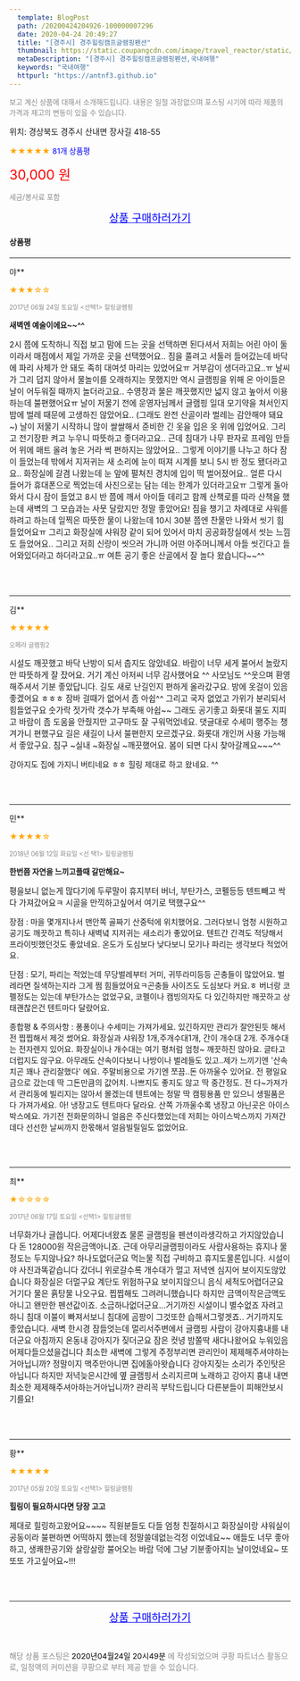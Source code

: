 ```yaml
---
  template: BlogPost
  path: /20200424204926-100000007296
  date: 2020-04-24 20:49:27
  title: "[경주시] 경주힐링캠프글램핑펜션"
  thumbnail: https://static.coupangcdn.com/image/travel_reactor/static/booking/image/pension/ddnayo/3f767ad1-a173-4f7f-ac00-2fc59495b3ef.jpg
  metaDescription: "[경주시] 경주힐링캠프글램핑펜션,국내여행"
  keywords: "국내여행"
  httpurl: "https://antnf3.github.io"
---
```

  
<span style="color: #888;font-size:0.8rem">보고 계신 상품에 대해서 소개해드립니다.
내용은 일절 과장없으며 포스팅 시기에 따라 제품의 가격과 재고의 변동이 있을 수 있습니다.</span>
  
<span style="font-size: 0.9rem;">위치: 경상북도 경주시 산내면 장사길 418-55</span>
  
<span style="color: orange;">★★★★★</span> <span style="color: blue;font-size: 0.85rem;">81개 상품평</span>
  
<span style="color: red;font-size: 1.5rem;">30,000 원</span>
  
<span style="color: #888;font-size:0.8rem">세금/봉사료 포함</span>





<p align="center"><a href="http://me2.do/FBElUhn9" style="font-size: 1.2rem; color: blue;">상품 구매하러가기</a></p>

#### 상품평
  
---
  
야**
    
<span style="color: orange;">★★★☆☆</span>
    
<span style="color: #888;font-size:0.7rem">2017년 06월 24일 토요일 <선택1> 힐링글램핑</span>
    
<span style="font-size:0.85rem">**새벽엔 예술이에요~~^^**</span>
    
<span style="font-size: 0.9rem;">2시 쯤에 도착하니 직접 보고 맘에 드는 곳을 선택하면 된다셔서 저희는 어린 아이 둘이라서 매점에서 제일 가까운 곳을 선택했어요..  짐을 풀려고 서둘러 들어갔는데 바닥에 파리 사체가 안 돼도 족히 대여섯 마리는 있었어요ㅠ 거부감이 생더라고요..ㅠ
 날씨가 그리 덥지 않아서 물놀이를 오래하지는 못했지만 역시 글램핑을 위해 온 아이들은 날이 어두워질 때까지 놀더라고요.. 수영장과  물은 깨끗했지만 넓지 않고 높아서 이용하는데 불편했어요ㅠ
 날이 저물기 전에 운영자님께서 글램핑 일대 모기약을 쳐서인지 밤에 벌레 때문에 고생하진 않았어요.. (그래도 완전 산골이라 벌레는 감안해야 돼요~)
날이 저물기 시작하니 많이 쌀쌀해서 준비한 긴 옷을 입은 옷 위에 입었어요. 그리고 전기장판 켜고 누우니 따뜻하고 좋더라고요.. 근데 침대가 나무 판자로 프레임 만들어 위에 매트 올려 놓은 거라 썩 편하지는 않았어요.. 그렇게 이야기를 나누고 하다 잠이 들었는데 밖에서 지저귀는 새 소리에 눈이 떠져 시계를 보니 5시 반 정도 됐더라고요.. 화장실에 갈겸 나왔는데 눈 앞에 펼쳐진 경치에 입이 떡 벌어졌어요.. 얼른 다시 들어가 휴대폰으로 찍었는데 사진으로는 담는 데는 한계가 있더라고요ㅠ
  그렇게 돌아와서 다시 잠이 들었고 8시 반 쯤에 깨서 아이들 데리고 함께 산책로를 따라 산책을 했는데 새벽의 그 모습과는 사뭇 달랐지만 정말 좋았어요!
  짐을 챙기고 차례대로 샤워를 하려고 하는데 일찍은 따뜻한 물이 나왔는데 10시 30분 쯤엔 찬물만 나와서 씻기 힘들었어요ㅠ 그리고 화장실에 샤워장 같이 되어 있어서 마치 공공화장실에서 씻는 느낌도 들었어요.. 그리고 저희 신랑이 씻으러 가니까 어떤 아주머니께서 아들 씻긴다고 들어와있더라고 하더라고요..ㅠ 
  여튼 공기 좋은 산골에서 잘 놀다 왔습니다~~^^</span>
    
<br>
<br>

---
  
김**
    
<span style="color: orange;">★★★★★</span>
    
<span style="color: #888;font-size:0.7rem">오페라 글램핑2</span>
    

    
<span style="font-size: 0.9rem;">시설도 깨끗했고 바닥 난방이 되서 춥지도 않았네요. 바람이 너무 세게 불어서 놀랐지만 따뜻하게 잘 잤어요. 
거기 계신 아저씨 너무 감사했어요 ^^
사모님도 ^^웃으며 환영 해주셔서 기분 좋았답니다. 
길도 새로 난길인지 편하게 올라갔구요. 
방에 옷걸이 있음 좋겠어요 ㅎㅎㅎ 잠바 걸때가 없어서 좀 아쉽^^
그리고 국자 없었고 가위가 분리되서 힘들었구요 
숫가락 젓가락 갯수가 부족해 아쉽~~
그래도 공기좋고 화롯대 불도 지피고 
바람이 좀 도움을 안줬지만 고구마도 잘 구워먹었네요. 
댓글대로 수세미 행주는 챙겨가니 편했구요
길은 새길이 나서 불편한지 모르겠구요. 
화롯대 개인꺼 사용 가능해서 좋았구요. 
침구 ~실내 ~화장실 ~깨끗했어요. 
봄이 되면 다시 찾아갈께요~~~^^

강아지도 집에 가지니 버티네요 
ㅎㅎ 힐링 제대로 하고 왔네요. ^^</span>
    
<br>
<br>

---
  
민**
    
<span style="color: orange;">★★★★☆</span>
    
<span style="color: #888;font-size:0.7rem">2018년 06월 12일 화요일 <선 택1> 힐링글램핑</span>
    
<span style="font-size:0.85rem">**한번쯤 자연을 느끼고플때 갈만해요~**</span>
    
<span style="font-size: 0.9rem;">평을보니 없는게 많다기에 두루말이 휴지부터 버너, 부탄가스, 코펠등등 텐트빼고 싹다 가져갔어요ㅋ 시골을 만끽하고싶어서  여기로 택했구요^^

장점 :  마을 몇개지나서 맨안쪽 골짜기 산중턱에 위치했어요. 그러다보니 엄청 시원하고 공기도 깨끗하고 특히나 새벽녘 지저귀는 새소리가 좋았어요. 텐트간 간격도 적당해서 프라이빗했던것도 좋았네요.
온도가 도심보다 낮다보니 모기나 파리는 생각보다 적었어요.

단점 : 모기, 파리는 적었는데 무당벌레부터 거미, 귀뚜라미등등 곤충들이 많았어요. 벌레라면 질색하는지라 그게 쩜 힘들었어요ㅋ곤충들 사이즈도 도심보다 커요.ㅎ 버너랑 코펠정도는 있는데 부탄가스는 없었구요, 코펠이나 캠빙의자도 다 있긴하지만 깨끗하고 상태괜찮은건 텐트마다 달랐어요.

종합평 & 주의사항 : 퐁퐁이나 수세미는 가져가세요. 있긴하지만 관리가 잘안된듯 해서 전 찝찝해서 제것 썼어요. 화장실과 샤워장 1개,주개수대1개, 간이 개수대 2개. 주개수대는 전자렌지 있어요. 화장실이나 개수대는 여기 평처럼 엄청~ 깨끗하진 않아요. 글타고 더럽지도 않구요. 아무래도 산속이다보니 나방이나 벌레들도 있고..제가 느끼기엔 '산속치곤 꽤나 관리잘했다' 에요. 주말비용으로 가기엔 쪼끔..돈 아까울수 있어요. 전 평일요금으로 갔는데 딱 그돈만큼의 값어치. 나쁘지도 좋지도 않고 딱 중간정도. 전 다~가져가서 관리동에 빌리지는 않아서 몰겠는데 텐트에는 정말 딱 캠핑용품 만 있으니 생필품은 다 가져가세요. 아! 냉장고도 텐트마다 달라요. 산쪽 가까울수록 냉장고 아닌곳은 아이스박스에요. 가기전 전화문의하니 얼음은 주신다했었는데 저희는 아이스박스까지 가져간데다 선선한 날씨까지 한몫해서 얼음빌릴일도 없었어요.</span>
    
<br>
<br>

---
  
최**
    
<span style="color: orange;">★☆☆☆☆</span>
    
<span style="color: #888;font-size:0.7rem">2017년 06월 17일 토요일 <선택1> 힐링글램핑</span>
    

    
<span style="font-size: 0.9rem;">너무화가나 글씁니다. 
어제다녀왔죠 물론 글램핑을 펜션이라생각하고 가지않았습니다
돈 128000원 작은금액아니죠. 근데 아무리글램핑이라도 
사람사용하는 휴지나 물정도는 두지않나요? 
하나도없더군요 먹는물 직접 구비하고 휴지도물론입니다.
시설이야 사진과똑같습니다 갔더니 위로갈수록 개수대가 멀고 저녁엔 심지어 보이지도않았습니다 화장실은 더멀구요 계단도 위험하구요 보이지않으니 음식 세척도어렵더군요 거기다 물은 흙탕물  나오구요. 찝찝해도 그려려니했습니다 하지만 금액이작은금액도아니고 왠만한 펜션값이죠. 소금하나없더군요...거기까진 시설이니 별수없죠 자려고하니 침대 이불이 빠져서보니 침대에 곰팡이 그것또한 습해서그렇겟죠.. 거기까지도 좋았습니다. 새벽 한시경 잠들엇는데 멀리서주변에서 글램핑 사람이 강아지흉내를 내더군요 아침까지 온동내 강아지가 짖더군요 잠은 컷녕 밤쫄딱 새다나왔어요 누워있음 어제다들으셨을겁니다 최소한 새벽에 그렇게 주정부리면 관리인이 제제해주셔야하는거아닙니까? 정말이지 맥주만아니면 집에돌아왓습니다 강아지짖는 소리가 주인탓은 아닙니다 하지만 저녁늦은시간에 옆 글램핑서 소리지르며 노래하고
강아지 흉내 내면 최소한 제제해주셔아하는거아닙니까?
관리꼭 부탁드립니다 다른분들이 피해안보시기를요!</span>
    
<br>
<br>

---
  
황**
    
<span style="color: orange;">★★★★★</span>
    
<span style="color: #888;font-size:0.7rem">2017년 05월 20일 토요일 <선택1> 힐링글램핑</span>
    
<span style="font-size:0.85rem">**힐링이 필요하시다면 당장 고고**</span>
    
<span style="font-size: 0.9rem;">제대로 힐링하고왔어요~~~~
직원분들도 다들 엄청 친절하시고 
화장실이랑 샤워실이 공동이라 불편하면 어떡하지 했는데 정말쓸데없는걱정 이었네요~~
애들도 너무 좋아하고,
생쾌한공기와 살랑살랑 불어오는 바람 덕에 그냥 기분좋아지는 날이었네요~
또또또 가고싶어요~!!!</span>
    
<br>
<br>


  
---
  
<p align="center"><a href="http://me2.do/FBElUhn9" style="font-size: 1.2rem; color: blue;">상품 구매하러가기</a></p>
  
<br>
  
<span style="font-size: 0.85rem; color: #888;">해당 상품 포스팅은 <span style="color: #000;"> 2020년04월24일 20시49분 </span> 에 작성되었으며 쿠팡 파트너스 활동으로, 일정액의 커미션을 쿠팡으로 부터 제공 받을 수 있습니다.</span>